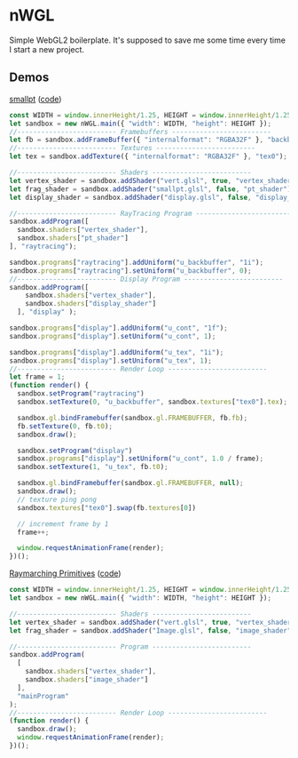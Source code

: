 # nWGL

Simple WebGL2 boilerplate. It's supposed to save me some time every time I start a new project.

## Demos
[smallpt](https://mourtz.github.io/nWGL-examples/smallpt/smallpt.html) 
([code](https://github.com/Mourtz/nWGL-examples/tree/master/smallpt))

```js
const WIDTH = window.innerHeight/1.25, HEIGHT = window.innerHeight/1.25;
let sandbox = new nWGL.main({ "width": WIDTH, "height": HEIGHT });
//------------------------- Framebuffers -------------------------
let fb = sandbox.addFrameBuffer({ "internalformat": "RGBA32F" }, "backbuffer");
//------------------------- Textures -------------------------
let tex = sandbox.addTexture({ "internalformat": "RGBA32F" }, "tex0");

//------------------------- Shaders -------------------------
let vertex_shader = sandbox.addShader("vert.glsl", true, "vertex_shader");
let frag_shader = sandbox.addShader("smallpt.glsl", false, "pt_shader");
let display_shader = sandbox.addShader("display.glsl", false, "display_shader");

//------------------------- RayTracing Program -------------------------
sandbox.addProgram([
  sandbox.shaders["vertex_shader"], 
  sandbox.shaders["pt_shader"] 
], "raytracing");

sandbox.programs["raytracing"].addUniform("u_backbuffer", "1i");
sandbox.programs["raytracing"].setUniform("u_backbuffer", 0);
//------------------------- Display Program -------------------------
sandbox.addProgram([
    sandbox.shaders["vertex_shader"],
    sandbox.shaders["display_shader"]
  ], "display" );

sandbox.programs["display"].addUniform("u_cont", "1f");
sandbox.programs["display"].setUniform("u_cont", 1);

sandbox.programs["display"].addUniform("u_tex", "1i");
sandbox.programs["display"].setUniform("u_tex", 1);
//------------------------- Render Loop -------------------------
let frame = 1;
(function render() {
  sandbox.setProgram("raytracing")     
  sandbox.setTexture(0, "u_backbuffer", sandbox.textures["tex0"].tex);

  sandbox.gl.bindFramebuffer(sandbox.gl.FRAMEBUFFER, fb.fb);
  fb.setTexture(0, fb.t0);
  sandbox.draw();

  sandbox.setProgram("display")
  sandbox.programs["display"].setUniform("u_cont", 1.0 / frame);
  sandbox.setTexture(1, "u_tex", fb.t0);

  sandbox.gl.bindFramebuffer(sandbox.gl.FRAMEBUFFER, null);
  sandbox.draw();
  // texture ping pong
  sandbox.textures["tex0"].swap(fb.textures[0])

  // increment frame by 1
  frame++;

  window.requestAnimationFrame(render);
})();
```
[Raymarching Primitives](https://mourtz.github.io/nWGL-examples/raymarching_primitives/raymarching_primitives.html)
([code](https://github.com/Mourtz/nWGL-examples/blob/master/raymarching_primitives/raymarching_primitives.html))
```js
const WIDTH = window.innerHeight/1.25, HEIGHT = window.innerHeight/1.25;
let sandbox = new nWGL.main({ "width": WIDTH, "height": HEIGHT });

//------------------------- Shaders -------------------------
let vertex_shader = sandbox.addShader("vert.glsl", true, "vertex_shader");
let frag_shader = sandbox.addShader("Image.glsl", false, "image_shader");

//------------------------- Program -------------------------
sandbox.addProgram(
  [
    sandbox.shaders["vertex_shader"],
    sandbox.shaders["image_shader"]
  ],
  "mainProgram"
);
//------------------------- Render Loop -------------------------
(function render() {
  sandbox.draw();
  window.requestAnimationFrame(render);
})();
```
